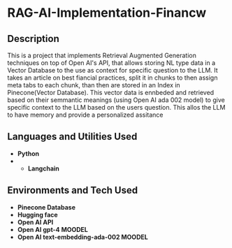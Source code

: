 

<h1>RAG-AI-Implementation-Financw</h1>



<h2>Description</h2>
This is a project that implements Retrieval Augmented Generation techniques on top of Open AI's API, that allows storing NL type data in a Vector Database to the use as context for specific question to the LLM.
It takes an article on best fiancial practices, split it in chunks to then assign meta tabs to each chunk, than then are stored in an Index in Pinecone(Vector Database).
This vector data is ennbeded and retrieved based on their semmantic meanings (using Open AI ada 002 model) to give specific context to the LLM based on the users question.
This allos the LLM to have memory and provide a personalized assitance
<br />


<h2>Languages and Utilities Used</h2>

- <b>Python</b>
- - <b>Langchain</b>

<h2>Environments and Tech Used </h2>

- <b>Pinecone Database</b> 
- <b>Hugging face</b> 
- <b>Open AI API</b>
- <b>Open AI gpt-4 MOODEL</b>
- <b>Open AI text-embedding-ada-002 MOODEL</b>



<!--
 ```diff
- text in red
+ text in green
! text in orange
# text in gray
@@ text in purple (and bold)@@
```
--!>
